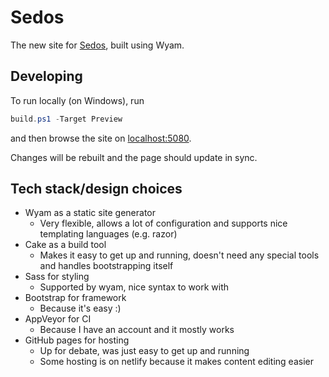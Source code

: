 # Sedos

The new site for [Sedos](www.sedos.co.uk), built using Wyam.

## Developing

To run locally (on Windows), run

```powershell
build.ps1 -Target Preview
```

and then browse the site on [localhost:5080](localhost:5080).

Changes will be rebuilt and the page should update in sync.

## Tech stack/design choices

- Wyam as a static site generator
  - Very flexible, allows a lot of configuration and supports nice templating languages (e.g. razor)
- Cake as a build tool
  - Makes it easy to get up and running, doesn't need any special tools and handles bootstrapping itself
- Sass for styling
  - Supported by wyam, nice syntax to work with
- Bootstrap for framework
  - Because it's easy :)
- AppVeyor for CI
  - Because I have an account and it mostly works
- GitHub pages for hosting
  - Up for debate, was just easy to get up and running
  - Some hosting is on netlify because it makes content editing easier
